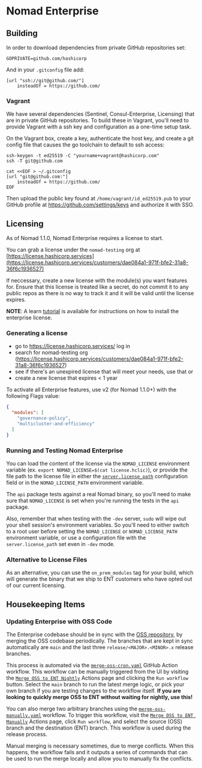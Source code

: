 # Nomad Enterprise

## Building

In order to download dependencies from private GitHub repositories set:

```
GOPRIVATE=github.com/hashicorp
```

And in your `.gitconfig` file add:

```
[url "ssh://git@github.com/"]
	insteadOf = https://github.com/
```

### Vagrant

We have several dependencies (Sentinel, Consul-Enterprise, Licensing)
that are in private GitHub repositories. To build these in Vagrant,
you'll need to provide Vagrant with a ssh key and configuration as a
one-time setup task.

On the Vagrant box, create a key, authenticate the host key, and
create a git config file that causes the go toolchain to default to
ssh access:

```
ssh-keygen -t ed25519 -C "yourname+vagrant@hashicorp.com"
ssh -T git@github.com

cat <<EOF > ~/.gitconfig
[url "git@github.com:"]
	insteadOf = https://github.com/
EOF
```

Then upload the public key found at `/home/vagrant/id_ed25519.pub` to
your GitHub profile at https://github.com/settings/keys and authorize
it with SSO.

## Licensing

As of Nomad 1.1.0, Nomad Enterprise requires a license to start.

You can grab a license under the `nomad-testing` org at
[https://license.hashicorp.services](https://license.hashicorp.services/customers/dae084a1-971f-bfe2-31a8-36f6c1936527)

If neccessary, create a new license with the module(s) you want features
for. Ensure that this license is treated like a secret, do not commit it to
any public repos as there is no way to track it and it will be valid until the
license expires.

**NOTE**: A learn [tutorial](https://learn.hashicorp.com/tutorials/nomad/hashicorp-enterprise-license?in=nomad/enterprise)
is available for instructions on how to install the enterprise license.

### Generating a license

- go to https://license.hashicorp.services/ log in
- search for nomad-testing org
  (https://license.hashicorp.services/customers/dae084a1-971f-bfe2-31a8-36f6c1936527)
- see if there's an unexpired license that will meet your needs, use that or
- create a new license that expires < 1 year

To activate all Enterprise features, use v2 (for Nomad 1.1.0+) with the following Flags value:

```json
{
  "modules": [
    "governance-policy",
    "multicluster-and-efficiency"
  ]
}
```

### Running and Testing Nomad Enterprise

You can load the content of the license via the `NOMAD_LICENSE` environment
variable (ex. `export NOMAD_LICENSE=$(cat license.hclic)`), or provide the
file path to the license file in either the
[`server.license_path`](https://www.nomadproject.io/docs/configuration/server#license_path)
configuration field or in the `NOMAD_LICENSE_PATH` environment variable.

The `api` package tests against a real Nomad binary, so you'll need to make
sure that `NOMAD_LICENSE` is set when you're running the tests in the `api`
package.

Also, remember that when testing with the `-dev` server, `sudo` will wipe out
your shell session's environment variables. So you'll need to either switch to
a root user before setting the `NOMAD_LICENSE` or `NOMAD_LICENSE_PATH`
environment variable, or use a configuration file with the
`server.license_path` set even in `-dev` mode.

### Alternative to License Files

As an alternative, you can use the `on_prem_modules` tag for your build, which
will generate the binary that we ship to ENT customers who have opted out of
our current licensing.

## Housekeeping Items

### Updating Enterprise with OSS Code

The Enterprise codebase should be in sync with the [OSS
repository](https://github.com/hashicorp/nomad), by merging the OSS codebase
periodically. The branches that are kept in sync automatically are `main` and
the last three `release/<MAJOR>.<MINOR>.x` release branches.

This process is automated via the
[`merge-oss-cron.yaml`](https://github.com/hashicorp/nomad-enterprise/blob/main/.github/workflows/merge-oss-cron.yaml)
GitHub Action workflow. This workflow can be manually triggered from the UI by
visiting the
[`Merge OSS to ENT
Nightly`](https://github.com/hashicorp/nomad-enterprise/actions/workflows/merge-oss-cron.yaml)
Actions page and clicking the `Run workflow` button. Select the `main` branch
to run the latest merge logic, or pick your own branch if you are testing
changes to the workflow itself. **If you are looking to quickly merge OSS to ENT
without waiting for nightly, use this!**

You can also merge two arbitrary branches using the
[`merge-oss-manually.yaml`](https://github.com/hashicorp/nomad-enterprise/blob/main/.github/workflows/merge-oss-manually.yaml)
workflow.
To trigger this workflow, visit the [`Merge OSS to ENT
Manually`](https://github.com/hashicorp/nomad-enterprise/actions/workflows/merge-oss-manually.yaml)
Actions page, click `Run workflow`, and select the source (OSS) branch and the
destination (ENT) branch. This workflow is used during the release process.

Manual merging is necessary sometimes, due to merge conflicts. When this
happens, the workflow fails and it outputs a series of commands that can be
used to run the merge locally and allow you to manually fix the conflicts.
